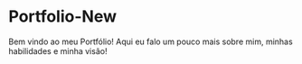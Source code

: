# Portfolio-New
Bem vindo ao meu Portfólio! Aqui eu falo um pouco mais sobre mim, minhas habilidades e minha visão!
